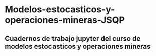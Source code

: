 # Modelos-estocasticos-y-operaciones-mineras-JSQP
## Cuadernos de trabajo jupyter del curso de modelos estocasticos y operaciones mineras
